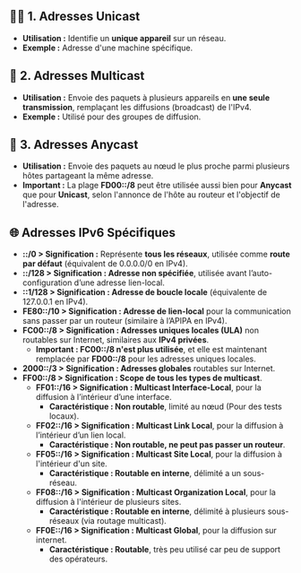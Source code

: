 ## **🧑‍💻 1. Adresses Unicast**

- **Utilisation :** Identifie un **unique appareil** sur un réseau.
- **Exemple :** Adresse d'une machine spécifique.



## **📢 2. Adresses Multicast**

- **Utilisation :** Envoie des paquets à plusieurs appareils en **une seule transmission**, remplaçant les diffusions (broadcast) de l'IPv4.
- **Exemple :** Utilisé pour des groupes de diffusion.



## **🔄 3. Adresses Anycast**

- **Utilisation :** Envoie des paquets au nœud le plus proche parmi plusieurs hôtes partageant la même adresse.
- **Important :** La plage **FD00::/8** peut être utilisée aussi bien pour **Anycast** que pour **Unicast**, selon l'annonce de l'hôte au routeur et l'objectif de l'adresse.



## **🌐 Adresses IPv6 Spécifiques**

- **::/0 > Signification :** Représente **tous les réseaux**, utilisée comme **route par défaut** (équivalent de 0.0.0.0/0 en IPv4).
- **::/128 > Signification : Adresse non spécifiée**, utilisée avant l’auto-configuration d’une adresse lien-local.
- **::1/128 > Signification : Adresse de boucle locale** (équivalente de 127.0.0.1 en IPv4).
- **FE80::/10 > Signification : Adresse de lien-local** pour la communication sans passer par un routeur (similaire à l’APIPA en IPv4).
- **FC00::/8 > Signification : Adresses uniques locales (ULA)** non routables sur Internet, similaires aux **IPv4 privées**.
  - **Important : FC00::/8 n'est plus utilisée**, et elle est maintenant remplacée par **FD00::/8** pour les adresses uniques locales.
- **2000::/3 > Signification : Adresses globales** routables sur Internet.
- **FF00::/8 > Signification : Scope de tous les types de multicast**.
  - **FF01::/16 > Signification : Multicast Interface-Local**, pour la diffusion à l’intérieur d’une interface.
    - **Caractéristique : Non routable**, limité au nœud (Pour des tests locaux).
  - **FF02::/16 > Signification : Multicast Link Local**, pour la diffusion à l’intérieur d’un lien local.
    - **Caractéristique : Non routable, ne peut pas passer un routeur**.
  - **FF05::/16 > Signification : Multicast Site Local**, pour la diffusion à l'intérieur d'un site.
    - **Caractéristique : Routable en interne**, délimité a un sous-réseau.
  - **FF08::/16 > Signification : Multicast Organization Local**, pour la diffusion à l'intérieur de plusieurs sites.
    - **Caractéristique : Routable en interne**, délimité à plusieurs sous-réseaux (via routage multicast).
  - **FF0E::/16 > Signification : Multicast Global**, pour la diffusion sur internet.
    - **Caractéristique : Routable**, très peu utilisé car peu de support des opérateurs.
